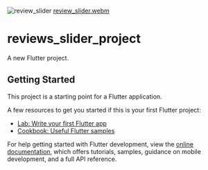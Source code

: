 ![review_slider](https://user-images.githubusercontent.com/49479943/207298163-a4f434e0-c2b6-4719-b5dc-af019d8f7bc5.png)
[review_slider.webm](https://user-images.githubusercontent.com/49479943/207298171-b48b4061-154b-4c2f-a6e1-daa45bade7b2.webm)


# reviews_slider_project

A new Flutter project.

## Getting Started

This project is a starting point for a Flutter application.

A few resources to get you started if this is your first Flutter project:

- [Lab: Write your first Flutter app](https://docs.flutter.dev/get-started/codelab)
- [Cookbook: Useful Flutter samples](https://docs.flutter.dev/cookbook)

For help getting started with Flutter development, view the
[online documentation](https://docs.flutter.dev/), which offers tutorials,
samples, guidance on mobile development, and a full API reference.
